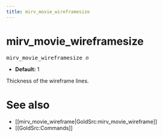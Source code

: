 ```yaml
---
title: mirv_movie_wireframesize
---
```


# mirv_movie_wireframesize

<tt>mirv_movie_wireframesize _n_</tt>

* **Default:** 1

Thickness of the wireframe lines.

# See also

* [[mirv_movie_wireframe|GoldSrc:mirv_movie_wireframe]]
* [[GoldSrc:Commands]]

